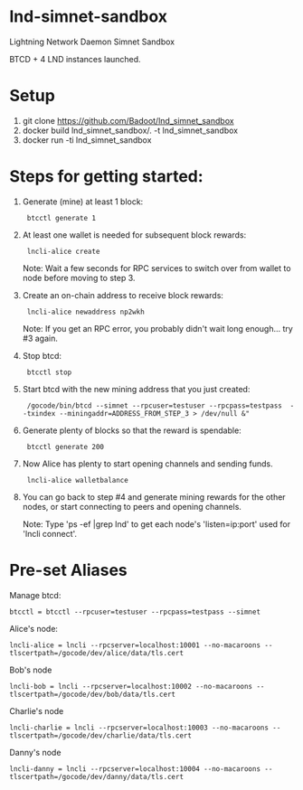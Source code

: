 # lnd-simnet-sandbox

  Lightning Network Daemon Simnet Sandbox

  BTCD + 4 LND instances launched.

# Setup

  1. git clone https://github.com/Badoot/lnd_simnet_sandbox
  2. docker build lnd_simnet_sandbox/. -t lnd_simnet_sandbox
  3. docker run -ti lnd_simnet_sandbox

# Steps for getting started:

1. Generate (mine) at least 1 block:
      
        btcctl generate 1

2. At least one wallet is needed for subsequent block rewards:
  
        lncli-alice create
    Note: Wait a few seconds for RPC services to switch over from wallet to node before moving to step 3.

3. Create an on-chain address to receive block rewards:

        lncli-alice newaddress np2wkh
    Note: If you get an RPC error, you probably didn't wait long enough... try #3 again.

4. Stop btcd:

        btcctl stop

5. Start btcd with the new mining address that you just created:
        
        /gocode/bin/btcd --simnet --rpcuser=testuser --rpcpass=testpass  --txindex --miningaddr=ADDRESS_FROM_STEP_3 > /dev/null &"

6. Generate plenty of blocks so that the reward is spendable:

        btcctl generate 200

7. Now Alice has plenty to start opening channels and sending funds.
          
        lncli-alice walletbalance

8. You can go back to step #4 and generate mining rewards for the other nodes, or start connecting to peers and opening channels.
    
    Note:  Type 'ps -ef |grep lnd' to get each node's 'listen=ip:port' used for 'lncli connect'.

# Pre-set Aliases
  Manage btcd:

    btcctl = btcctl --rpcuser=testuser --rpcpass=testpass --simnet

  Alice's node:

    lncli-alice = lncli --rpcserver=localhost:10001 --no-macaroons --tlscertpath=/gocode/dev/alice/data/tls.cert

  Bob's node

    lncli-bob = lncli --rpcserver=localhost:10002 --no-macaroons --tlscertpath=/gocode/dev/bob/data/tls.cert

  Charlie's node

    lncli-charlie = lncli --rpcserver=localhost:10003 --no-macaroons --tlscertpath=/gocode/dev/charlie/data/tls.cert

  Danny's node

    lncli-danny = lncli --rpcserver=localhost:10004 --no-macaroons --tlscertpath=/gocode/dev/danny/data/tls.cert

